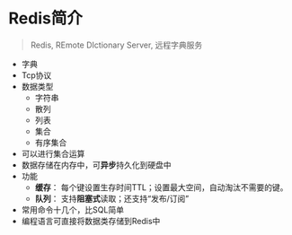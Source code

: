 # Redis简介

> Redis, REmote DIctionary Server, 远程字典服务

- 字典
- Tcp协议
- 数据类型
  - 字符串
  - 散列
  - 列表
  - 集合
  - 有序集合
- 可以进行集合运算
- 数据存储在内存中，可**异步**持久化到硬盘中
- 功能
  - **缓存**：
    每个键设置生存时间TTL；设置最大空间，自动淘汰不需要的键。
  - **队列**：
    支持**阻塞式**读取；还支持“发布/订阅”
- 常用命令十几个，比SQL简单
- 编程语言可直接将数据类存储到Redis中